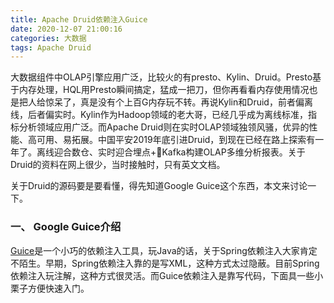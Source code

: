 ```yaml
---
title: Apache Druid依赖注入Guice
date: 2020-12-07 21:00:16
categories: 大数据
tags: Apache Druid
---
```


大数据组件中OLAP引擎应用广泛，比较火的有presto、Kylin、Druid。Presto基于内存处理，HQL用Presto瞬间搞定，猛成一把刀，但你再看看内存使用情况也是把人给惊呆了，真是没有个上百G内存玩不转。再说Kylin和Druid，前者偏离线，后者偏实时。Kylin作为Hadoop领域的老大哥，已经几乎成为离线标准，指标分析领域应用广泛。而Apache Druid则在实时OLAP领域独领风骚，优异的性能、高可用、易拓展。中国平安2019年底引进Druid，到现在已经在路上探索有一年了。离线迎合数仓、实时迎合埋点+Kafka构建OLAP多维分析报表。关于Druid的资料在网上很少，当时接触时，只有英文文档。

关于Druid的源码要是要看懂，得先知道Google Guice这个东西，本文来讨论一下。

### 一、 Google Guice介绍

[Guice](https://github.com/google/guice)是一个小巧的依赖注入工具，玩Java的话，关于Spring依赖注入大家肯定不陌生。早期，Spring依赖注入靠的是写XML，这种方式太过隐蔽。目前Spring依赖注入玩注解，这种方式很灵活。而Guice依赖注入是靠写代码，下面具一些小栗子方便快速入门。



